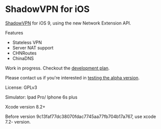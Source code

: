 ShadowVPN for iOS
=================

[ShadowVPN](https://github.com/clowwindy/ShadowVPN) for iOS 9, using the new Network Extension API.

Features
- Stateless VPN
- Server NAT support
- CHNRoutes
- ChinaDNS

Work in progress. Checkout the [development plan](https://github.com/clowwindy/ShadowVPNiOS/issues).

Please contact us if you're interested in [testing the alpha version](https://github.com/clowwindy/ShadowVPN-iOS/wiki/How-To-Test-Beta-Version).

License: GPLv3


Simulator: Ipad Pro/ Iphone 6s plus

Xcode version 8.2+

Before version 9c13faf77dc38070fdac7745aa77fb704b17a767, use xcode 7.2- version.
